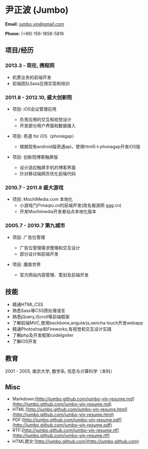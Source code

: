 尹正波 (Jumbo)
===================

**Email:** jumbo.yin@gmail.com

**Phone:** (+86) 156-1858-5816

项目/经历
-------------------
### 2013.3 - 现在, 携程网

* 机票业务的前端开发
* 前端团队Sass应用实现和培训

### 2011.8 - 2012.10, 盛大创新院

- 项目: iOS会议管理应用
	* 负责应用的交互和视觉设计
	* 开发部分用户界面和数据接入

- 项目: 奇遇 for iOS（phonegap）
	* 根据现有android版奇遇api，使用html5＋phonagap开发iOS版

- 项目: 创新院博客触屏版
	* 设计适应触屏手机的博客界面
	* 针对移动端网页优化前端代码

### 2010.7 - 2011.8 盛大游戏

- 项目: MochiMedia.com 本地化
	* 小游戏门户maqiu.cn的前端开发(改名极游网 ggg.cn) 
	* 开发Mochimedia开发者站点本地化版本

### 2005.7 - 2010.7 第九城市

- 项目: 广告位管理
	* 广告位管理需求整理和交互设计
	* 部分设计和前端开发

- 项目: 魔兽世界
	* 官方网站内容管理、策划及前端开发

技能
-----------------------
* 精通HTML,CSS
* 熟悉Sass等CSS预处理语言
* 熟悉jQuery,iScroll等前端框架
* 了解前端MVC,使用backbone,angularjs,sencha touch开发webapp
* 精通Photoshop和Fireworks,有视觉和交互设计实践
* 了解php及开发框架codeIgniter
* 了解iOS开发

教育
-----------------------
2001 - 2005, 南京大学, 数学系, 信息与计算科学（本科）

Misc
-----------------------
+ Markdown:[http://jumbo.github.com/jumbo-yin-resume.md](http://jumbo.github.com/jumbo-yin-resume.md)
+ HTML:[http://jumbo.github.com/jumbo-yin-resume.html](http://jumbo.github.com/jumbo-yin-resume.html)
+ PDF:[http://jumbo.github.com/jumbo-yin-resume.pdf](http://jumbo.github.com/jumbo-yin-resume.pdf)
+ RTF:[http://jumbo.github.com/jumbo-yin-resume.rtf](http://jumbo.github.com/jumbo-yin-resume.rtf)
+ HTML图文:[http://jumbo.github.com](http://jumbo.github.com)
